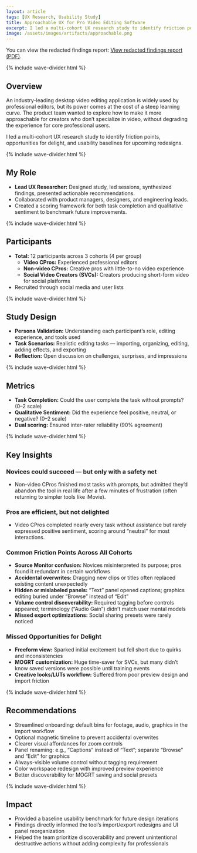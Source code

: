 ```yaml
---
layout: article
tags: [UX Research, Usability Study]
title: Approachable UX for Pro Video Editing Software
excerpt: I led a multi-cohort UX research study to identify friction points, opportunities for delight, and usability baselines for upcoming redesigns.
image: /assets/images/artifacts/approachable.png
---
```


You can view the redacted findings report: <a href="{{ '/assets/docs/findings-redacted.pdf' | relative_url }}" target="_blank" rel="noopener noreferrer">View redacted findings report (PDF)</a>.

<div class="wave-divider wave-divider--resume">{% include wave-divider.html %}</div>

## Overview
An industry-leading desktop video editing application is widely used by professional editors, but its power comes at the cost of a steep learning curve. The product team wanted to explore how to make it more approachable for creators who don’t specialize in video, without degrading the experience for core professional users.

I led a multi-cohort UX research study to identify friction points, opportunities for delight, and usability baselines for upcoming redesigns.

<div class="wave-divider wave-divider--resume">{% include wave-divider.html %}</div>

## My Role
- **Lead UX Researcher:** Designed study, led sessions, synthesized findings, presented actionable recommendations.  
- Collaborated with product managers, designers, and engineering leads.  
- Created a scoring framework for both task completion and qualitative sentiment to benchmark future improvements.  

<div class="wave-divider wave-divider--resume">{% include wave-divider.html %}</div>

## Participants
- **Total:** 12 participants across 3 cohorts (4 per group)  
  - **Video CPros:** Experienced professional editors  
  - **Non-video CPros:** Creative pros with little-to-no video experience  
  - **Social Video Creators (SVCs):** Creators producing short-form video for social platforms  
- Recruited through social media and user lists  

<div class="wave-divider wave-divider--resume">{% include wave-divider.html %}</div>

## Study Design
- **Persona Validation:** Understanding each participant’s role, editing experience, and tools used  
- **Task Scenarios:** Realistic editing tasks — importing, organizing, editing, adding effects, and exporting  
- **Reflection:** Open discussion on challenges, surprises, and impressions  

<div class="wave-divider wave-divider--resume">{% include wave-divider.html %}</div>

## Metrics
- **Task Completion:** Could the user complete the task without prompts? (0–2 scale)  
- **Qualitative Sentiment:** Did the experience feel positive, neutral, or negative? (0–2 scale)  
- **Dual scoring:** Ensured inter-rater reliability (90% agreement)  

<div class="wave-divider wave-divider--resume">{% include wave-divider.html %}</div>

## Key Insights

### Novices could succeed — but only with a safety net
- Non-video CPros finished most tasks with prompts, but admitted they’d abandon the tool in real life after a few minutes of frustration (often returning to simpler tools like iMovie).

### Pros are efficient, but not delighted
- Video CPros completed nearly every task without assistance but rarely expressed positive sentiment, scoring around “neutral” for most interactions.

### Common Friction Points Across All Cohorts
- **Source Monitor confusion:** Novices misinterpreted its purpose; pros found it redundant in certain workflows  
- **Accidental overwrites:** Dragging new clips or titles often replaced existing content unexpectedly  
- **Hidden or mislabeled panels:** “Text” panel opened captions; graphics editing buried under “Browse” instead of “Edit”  
- **Volume control discoverability:** Required tagging before controls appeared; terminology (“Audio Gain”) didn’t match user mental models  
- **Missed export optimizations:** Social sharing presets were rarely noticed  

### Missed Opportunities for Delight
- **Freeform view:** Sparked initial excitement but fell short due to quirks and inconsistencies  
- **MOGRT customization:** Huge time-saver for SVCs, but many didn’t know saved versions were possible until training events  
- **Creative looks/LUTs workflow:** Suffered from poor preview design and import friction  

<div class="wave-divider wave-divider--resume">{% include wave-divider.html %}</div>

## Recommendations
- Streamlined onboarding: default bins for footage, audio, graphics in the import workflow  
- Optional magnetic timeline to prevent accidental overwrites  
- Clearer visual affordances for zoom controls  
- Panel renaming: e.g., “Captions” instead of “Text”; separate “Browse” and “Edit” for graphics  
- Always-visible volume control without tagging requirement  
- Color workspace redesign with improved preview experience  
- Better discoverability for MOGRT saving and social presets  

<div class="wave-divider wave-divider--resume">{% include wave-divider.html %}</div>

## Impact
- Provided a baseline usability benchmark for future design iterations  
- Findings directly informed the tool’s import/export redesigns and UI panel reorganization  
- Helped the team prioritize discoverability and prevent unintentional destructive actions without adding complexity for professionals
